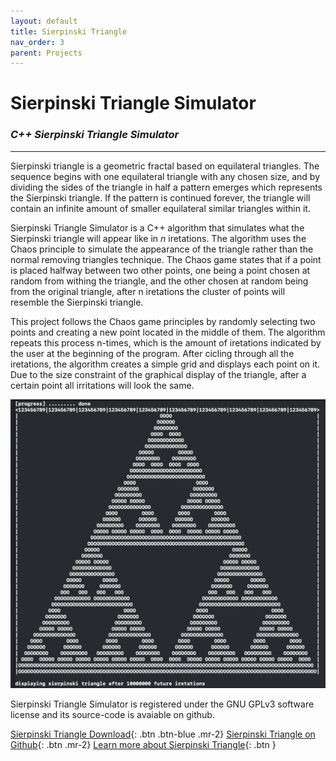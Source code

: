 ```yaml
---
layout: default
title: Sierpinski Triangle
nav_order: 3
parent: Projects
---
```


# Sierpinski Triangle Simulator

### *C++ Sierpinski Triangle Simulator*

---

Sierpinski triangle is a geometric fractal based on equilateral triangles. The sequence begins with one equilateral triangle with any chosen size, and by dividing the sides of the triangle in half a pattern emerges which represents the Sierpinski triangle. If the pattern is continued forever, the triangle will contain an infinite amount of smaller equilateral similar triangles within it.

Sierpinski Triangle Simulator is a C++ algorithm that simulates what the Sierpinski triangle will appear like in *n* iretations. The algorithm uses the Chaos principle to simulate the appearance of the triangle rather than the normal removing triangles technique. The Chaos game states that if a point is placed halfway between two other points, one being a point chosen at random from withing the triangle, and the other chosen at random being from the original triangle, after n iretations the cluster of points will resemble the Sierpinski triangle.

This project follows the Chaos game principles by randomly selecting two points and creating a new point located in the middle of them. The algorithm repeats this process n-times, which is the amount of iretations indicated by the user at the beginning of the program. After cicling through all the iretations, the algorithm creates a simple grid and displays each point on it. Due to the size constraint of the graphical display of the triangle, after a certain point all irritations will look the same.

![Sierpinksi Triangle Simulator Sample Output Image](../../assets/images/triangle-fractal-sample-output.png)

Sierpinski Triangle Simulator is registered under the GNU GPLv3 software license and its source-code is avaiable on github.

[Sierpinski Triangle Download](https://github.com/vladi443/triangle-fractal/tree/main){: .btn .btn-blue .mr-2}
[Sierpinski Triangle on Github](https://github.com/vladi443/triangle-fractal/tree/main){: .btn .mr-2}
[Learn more about Sierpinski Triangle](https://mathigon.org/course/fractals/sierpinski){: .btn }

